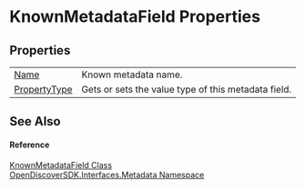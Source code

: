 # KnownMetadataField Properties




## Properties
<table>
<tr>
<td><a href="7024a44d-9708-9ca2-e273-89d323911a3d">Name</a></td>
<td>Known metadata name.</td></tr>
<tr>
<td><a href="405d5e42-9362-4d60-b998-7bc18d7b07d9">PropertyType</a></td>
<td>Gets or sets the value type of this metadata field.</td></tr>
</table>

## See Also


#### Reference
<a href="a4b5275b-c507-047c-66df-6eb5d206a3a3">KnownMetadataField Class</a>  
<a href="520b27cc-9ac9-4549-2981-558ed96ae428">OpenDiscoverSDK.Interfaces.Metadata Namespace</a>  

